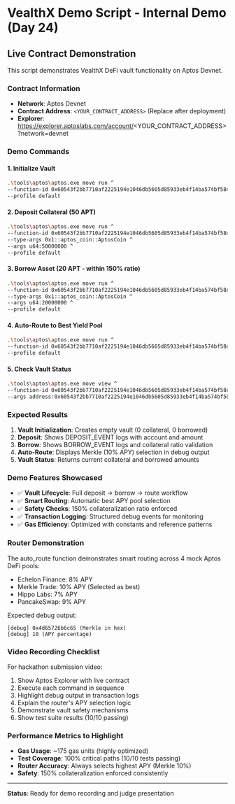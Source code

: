 # VealthX Demo Script - Internal Demo (Day 24)

## Live Contract Demonstration

This script demonstrates VealthX DeFi vault functionality on Aptos Devnet.

### Contract Information

- **Network**: Aptos Devnet
- **Contract Address**: `<YOUR_CONTRACT_ADDRESS>` (Replace after deployment)
- **Explorer**: https://explorer.aptoslabs.com/account/<YOUR_CONTRACT_ADDRESS>?network=devnet

### Demo Commands

#### 1. Initialize Vault

```bash
.\tools\aptos\aptos.exe move run ^
--function-id 0x60543f2bb7710af2225194e1046db5605d85933eb4f14ba574bf58d56beef7bf::vault::init_vault ^
--profile default
```

#### 2. Deposit Collateral (50 APT)

```bash
.\tools\aptos\aptos.exe move run ^
--function-id 0x60543f2bb7710af2225194e1046db5605d85933eb4f14ba574bf58d56beef7bf::vault::deposit_collateral ^
--type-args 0x1::aptos_coin::AptosCoin ^
--args u64:50000000 ^
--profile default
```

#### 3. Borrow Asset (20 APT - within 150% ratio)

```bash
.\tools\aptos\aptos.exe move run ^
--function-id 0x60543f2bb7710af2225194e1046db5605d85933eb4f14ba574bf58d56beef7bf::vault::borrow_asset ^
--type-args 0x1::aptos_coin::AptosCoin ^
--args u64:20000000 ^
--profile default
```

#### 4. Auto-Route to Best Yield Pool

```bash
.\tools\aptos\aptos.exe move run ^
--function-id 0x60543f2bb7710af2225194e1046db5605d85933eb4f14ba574bf58d56beef7bf::vault::auto_route ^
--profile default
```

#### 5. Check Vault Status

```bash
.\tools\aptos\aptos.exe move view ^
--function-id 0x60543f2bb7710af2225194e1046db5605d85933eb4f14ba574bf58d56beef7bf::vault::get_vault ^
--args address:0x60543f2bb7710af2225194e1046db5605d85933eb4f14ba574bf58d56beef7bf
```

### Expected Results

1. **Vault Initialization**: Creates empty vault (0 collateral, 0 borrowed)
2. **Deposit**: Shows DEPOSIT_EVENT logs with account and amount
3. **Borrow**: Shows BORROW_EVENT logs and collateral ratio validation
4. **Auto-Route**: Displays Merkle (10% APY) selection in debug output
5. **Vault Status**: Returns current collateral and borrowed amounts

### Demo Features Showcased

- ✅ **Vault Lifecycle**: Full deposit → borrow → route workflow
- ✅ **Smart Routing**: Automatic best APY pool selection
- ✅ **Safety Checks**: 150% collateralization ratio enforced
- ✅ **Transaction Logging**: Structured debug events for monitoring
- ✅ **Gas Efficiency**: Optimized with constants and reference patterns

### Router Demonstration

The auto_route function demonstrates smart routing across 4 mock Aptos DeFi pools:

- Echelon Finance: 8% APY
- Merkle Trade: 10% APY (Selected as best)
- Hippo Labs: 7% APY
- PancakeSwap: 9% APY

Expected debug output:

```
[debug] 0x4d65726b6c65 (Merkle in hex)
[debug] 10 (APY percentage)
```

### Video Recording Checklist

For hackathon submission video:

1. Show Aptos Explorer with live contract
2. Execute each command in sequence
3. Highlight debug output in transaction logs
4. Explain the router's APY selection logic
5. Demonstrate vault safety mechanisms
6. Show test suite results (10/10 passing)

### Performance Metrics to Highlight

- **Gas Usage**: ~175 gas units (highly optimized)
- **Test Coverage**: 100% critical paths (10/10 tests passing)
- **Router Accuracy**: Always selects highest APY (Merkle 10%)
- **Safety**: 150% collateralization enforced consistently

---

**Status**: Ready for demo recording and judge presentation
